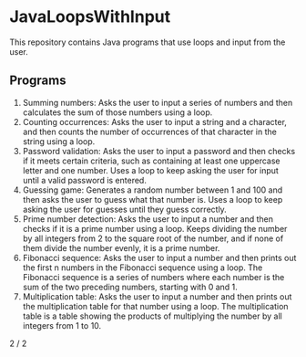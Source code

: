 <h1>JavaLoopsWithInput</h1>

This repository contains Java programs that use loops and input from the user.

<h2>Programs</h2>
<ol type = "1">
<li>Summing numbers: Asks the user to input a series of numbers and then calculates the sum of those numbers using a loop.</li>
<li>Counting occurrences: Asks the user to input a string and a character, and then counts the number of occurrences of that character in the string using a loop.</li>
<li>Password validation: Asks the user to input a password and then checks if it meets certain criteria, such as containing at least one uppercase letter and one number. Uses a loop to keep asking the user for input until a valid password is entered.</li>
<li>Guessing game: Generates a random number between 1 and 100 and then asks the user to guess what that number is. Uses a loop to keep asking the user for guesses until they guess correctly.</li>
<li>Prime number detection: Asks the user to input a number and then checks if it is a prime number using a loop. Keeps dividing the number by all integers from 2 to the square root of the number, and if none of them divide the number evenly, it is a prime number.</li>
<li>Fibonacci sequence: Asks the user to input a number and then prints out the first n numbers in the Fibonacci sequence using a loop. The Fibonacci sequence is a series of numbers where each number is the sum of the two preceding numbers, starting with 0 and 1.</li>
<li>Multiplication table: Asks the user to input a number and then prints out the multiplication table for that number using a loop. The multiplication table is a table showing the products of multiplying the number by all integers from 1 to 10.</li>
</ol>
2 / 2





